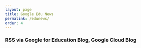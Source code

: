 ```yaml
---
layout: page
title: Google Edu News
permalink: /edunews/
order: 4
---
```


### RSS via Google for Education Blog, Google Cloud Blog

<!-- start sw-rss-feed code --> 
<script type="text/javascript"> 
<!-- 
rssfeed_url = new Array(); 
rssfeed_url[0]="https://blog.google/outreach-initiatives/education/rss/"; 
//rssfeed_url[1]="http://feeds.feedburner.com/OBlogDoGoogleBrasil"; 
rssfeed_url[2]="https://cloudblog.withgoogle.com/topics/education/rss/"; 
//rssfeed_url[3]="http://rss.marketingprofs.com/marketingprofs"; 
//rssfeed_url[4]="http://www.adweek.com/feed/"; 
//rssfeed_url[5]="https://blog.bufferapp.com/feed"; 
//rssfeed_url[6]="https://www.reddit.com/r/marketing/.rss?format=xml"; 
//rssfeed_url[7]="https://medium.com/feed/slacktime"; 
//rssfeed_url[8]="http://blog.marketo.com/feed"; 
//rssfeed_url[9]="http://www.digitalmarketer.com/feed/"; 
//rssfeed_url[10]="https://www.searchenginejournal.com/feed"
rssfeed_frame_width="100%"; 
rssfeed_frame_height="4500"; 
rssfeed_scroll="on"; 
rssfeed_scroll_step="6"; 
rssfeed_scroll_bar="off"; 
rssfeed_target="_blank"; 
rssfeed_font_size="16"; 
rssfeed_font_face=""; 
rssfeed_border="off"; 
rssfeed_css_url="https://codecamp.com.br/css/main.css";
rssfeed_title="on"; 
rssfeed_title_name=""; 
rssfeed_title_bgcolor="#3366ff"; 
rssfeed_title_color="#fff"; 
rssfeed_title_bgimage="http://"; 
rssfeed_footer="off"; 
rssfeed_footer_name="rss feed"; 
rssfeed_footer_bgcolor="#fff"; 
rssfeed_footer_color="#333"; 
rssfeed_footer_bgimage="http://"; 
rssfeed_item_title_length="100"; 
rssfeed_item_title_color="#666"; 
rssfeed_item_bgcolor="#fff"; 
rssfeed_item_bgimage="http://"; 
rssfeed_item_border_bottom="on"; 
rssfeed_item_source_icon="off"; 
rssfeed_item_date="on"; 
rssfeed_item_description="on"; 
rssfeed_item_description_length="800"; 
rssfeed_item_description_color="#666"; 
rssfeed_item_description_link_color="#333"; 
rssfeed_item_description_tag="off"; 
rssfeed_no_items="0"; 
rssfeed_cache = "226480hbd980"; 
//--> 
</script> 
<script type="text/javascript" src="https://codecamp.com.br/js/rss-feed.js"></script> 
<!-- end sw-rss-feed code -->

 <div style="width: 100%; margin-bottom: 25px;">
   <!-- AddToAny BEGIN -->
<div class="a2a_kit a2a_kit_size_32 a2a_default_style">
<a class="a2a_dd" href="https://www.addtoany.com/share"></a>
<a class="a2a_button_email"></a>
<a class="a2a_button_facebook"></a>
<a class="a2a_button_whatsapp"></a>
<a class="a2a_button_twitter"></a>
<a class="a2a_button_linkedin"></a>
<a class="a2a_button_google_plus"></a>
<a class="a2a_button_pinterest"></a>
<a class="a2a_button_tumblr"></a>
<a class="a2a_button_google_classroom"></a>
</div>
<script async src="https://static.addtoany.com/menu/page.js"></script>
<!-- AddToAny END -->
</div>